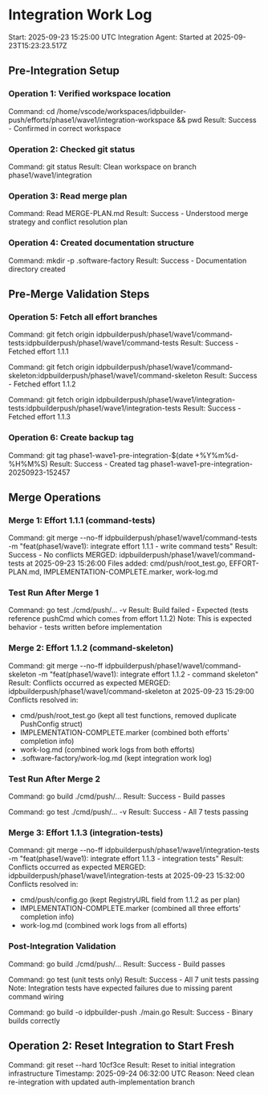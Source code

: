 # Integration Work Log
Start: 2025-09-23 15:25:00 UTC
Integration Agent: Started at 2025-09-23T15:23:23.517Z

## Pre-Integration Setup
### Operation 1: Verified workspace location
Command: cd /home/vscode/workspaces/idpbuilder-push/efforts/phase1/wave1/integration-workspace && pwd
Result: Success - Confirmed in correct workspace

### Operation 2: Checked git status
Command: git status
Result: Clean workspace on branch phase1/wave1/integration

### Operation 3: Read merge plan
Command: Read MERGE-PLAN.md
Result: Success - Understood merge strategy and conflict resolution plan

### Operation 4: Created documentation structure
Command: mkdir -p .software-factory
Result: Success - Documentation directory created

## Pre-Merge Validation Steps
### Operation 5: Fetch all effort branches
Command: git fetch origin idpbuilderpush/phase1/wave1/command-tests:idpbuilderpush/phase1/wave1/command-tests
Result: Success - Fetched effort 1.1.1

Command: git fetch origin idpbuilderpush/phase1/wave1/command-skeleton:idpbuilderpush/phase1/wave1/command-skeleton
Result: Success - Fetched effort 1.1.2

Command: git fetch origin idpbuilderpush/phase1/wave1/integration-tests:idpbuilderpush/phase1/wave1/integration-tests
Result: Success - Fetched effort 1.1.3

### Operation 6: Create backup tag
Command: git tag phase1-wave1-pre-integration-$(date +%Y%m%d-%H%M%S)
Result: Success - Created tag phase1-wave1-pre-integration-20250923-152457

## Merge Operations
### Merge 1: Effort 1.1.1 (command-tests)
Command: git merge --no-ff idpbuilderpush/phase1/wave1/command-tests -m "feat(phase1/wave1): integrate effort 1.1.1 - write command tests"
Result: Success - No conflicts
MERGED: idpbuilderpush/phase1/wave1/command-tests at 2025-09-23 15:26:00
Files added: cmd/push/root_test.go, EFFORT-PLAN.md, IMPLEMENTATION-COMPLETE.marker, work-log.md

### Test Run After Merge 1
Command: go test ./cmd/push/... -v
Result: Build failed - Expected (tests reference pushCmd which comes from effort 1.1.2)
Note: This is expected behavior - tests written before implementation

### Merge 2: Effort 1.1.2 (command-skeleton)
Command: git merge --no-ff idpbuilderpush/phase1/wave1/command-skeleton -m "feat(phase1/wave1): integrate effort 1.1.2 - command skeleton"
Result: Conflicts occurred as expected
MERGED: idpbuilderpush/phase1/wave1/command-skeleton at 2025-09-23 15:29:00
Conflicts resolved in:
- cmd/push/root_test.go (kept all test functions, removed duplicate PushConfig struct)
- IMPLEMENTATION-COMPLETE.marker (combined both efforts' completion info)
- work-log.md (combined work logs from both efforts)
- .software-factory/work-log.md (kept integration work log)

### Test Run After Merge 2
Command: go build ./cmd/push/...
Result: Success - Build passes

Command: go test ./cmd/push/... -v
Result: Success - All 7 tests passing

### Merge 3: Effort 1.1.3 (integration-tests)
Command: git merge --no-ff idpbuilderpush/phase1/wave1/integration-tests -m "feat(phase1/wave1): integrate effort 1.1.3 - integration tests"
Result: Conflicts occurred as expected
MERGED: idpbuilderpush/phase1/wave1/integration-tests at 2025-09-23 15:32:00
Conflicts resolved in:
- cmd/push/config.go (kept RegistryURL field from 1.1.2 as per plan)
- IMPLEMENTATION-COMPLETE.marker (combined all three efforts' completion info)
- work-log.md (combined work logs from all efforts)

### Post-Integration Validation
Command: go build ./cmd/push/...
Result: Success - Build passes

Command: go test (unit tests only)
Result: Success - All 7 unit tests passing
Note: Integration tests have expected failures due to missing parent command wiring

Command: go build -o idpbuilder-push ./main.go
Result: Success - Binary builds correctly
## Operation 2: Reset Integration to Start Fresh
Command: git reset --hard 10cf3ce
Result: Reset to initial integration infrastructure
Timestamp: 2025-09-24 06:32:00 UTC
Reason: Need clean re-integration with updated auth-implementation branch
